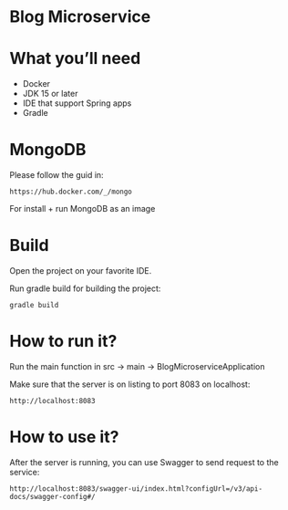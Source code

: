 Blog Microservice
==========================

# What you’ll need

* Docker
* JDK 15 or later
* IDE that support Spring apps
* Gradle

# MongoDB

Please follow the guid in:
        
    https://hub.docker.com/_/mongo
    
For install + run MongoDB as an image
 

# Build

Open the project on your favorite IDE.

Run gradle build for building the project:

    gradle build


# How to run it?

Run the main function in src -> main -> BlogMicroserviceApplication
    
Make sure that the server is on listing to port 8083 on localhost:

    http://localhost:8083
    
# How to use it? 

After the server is running, you can use Swagger to send request to the service:

```
http://localhost:8083/swagger-ui/index.html?configUrl=/v3/api-docs/swagger-config#/
```
